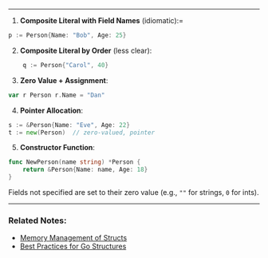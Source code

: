 
---
1. **Composite Literal with Field Names** (idiomatic):=
```go
p := Person{Name: "Bob", Age: 25}
```

2. **Composite Literal by Order** (less clear):
```go
    q := Person{"Carol", 40}
```

3. **Zero Value + Assignment**:
```go
var r Person r.Name = "Dan"
```

4. **Pointer Allocation**:
```go
s := &Person{Name: "Eve", Age: 22} 
t := new(Person)  // zero-valued, pointer
```

5. **Constructor Function**:
```go
func NewPerson(name string) *Person {     
	return &Person{Name: name, Age: 18} 
}
```


Fields not specified are set to their zero value (e.g., `""` for strings, `0` for ints).

---
### Related Notes:
- [Memory Management of Structs](Memory%20Management%20of%20Structs.md)
- [Best Practices for Go Structures](Best%20Practices%20for%20Go%20Structures.md)